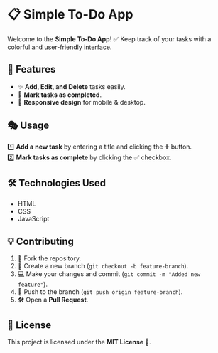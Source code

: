 # 📋 Simple To-Do App

Welcome to the **Simple To-Do App**! ✅ Keep track of your tasks with a colorful and user-friendly interface.

## 🎨 Features

- ✨ **Add, Edit, and Delete** tasks easily.
- 🎯 **Mark tasks as completed**.
- 📱 **Responsive design** for mobile & desktop.

## 🎭 Usage

1️⃣ **Add a new task** by entering a title and clicking the ➕ button.  
2️⃣ **Mark tasks as complete** by clicking the ✅ checkbox.  

## 🛠️ Technologies Used

-  HTML
-  CSS 
- JavaScript

## 💡 Contributing

1. 🍴 Fork the repository.
2. 🌿 Create a new branch (`git checkout -b feature-branch`).
3. 💻 Make your changes and commit (`git commit -m "Added new feature"`).
4. 🔄 Push to the branch (`git push origin feature-branch`).
5. 🛠️ Open a **Pull Request**.

## 📜 License

This project is licensed under the **MIT License** 📄.


